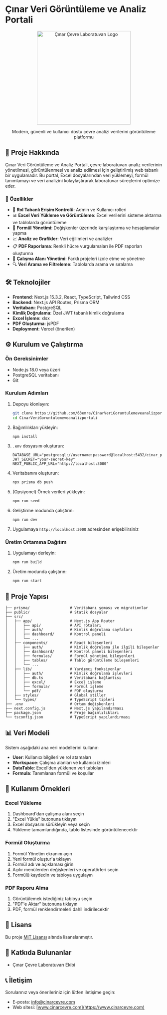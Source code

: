 # Çınar Veri Görüntüleme ve Analiz Portali

<div align="center">
  <img src="public/company-logo.png" alt="Çınar Çevre Laboratuvarı Logo" width="300"/>
  <p>Modern, güvenli ve kullanıcı dostu çevre analizi verilerini görüntüleme platformu</p>
</div>

## 📑 Proje Hakkında

Çınar Veri Görüntüleme ve Analiz Portali, çevre laboratuvarı analiz verilerinin yönetilmesi, görüntülenmesi ve analiz edilmesi için geliştirilmiş web tabanlı bir uygulamadır. Bu portal, Excel dosyalarından veri yüklemeyi, formül tanımlamayı ve veri analizini kolaylaştırarak laboratuvar süreçlerini optimize eder.

### 🌟 Özellikler

- 🔐 **Rol Tabanlı Erişim Kontrolü**: Admin ve Kullanıcı rolleri
- 📊 **Excel Veri Yükleme ve Görüntüleme**: Excel verilerini sisteme aktarma ve tablolarda görüntüleme
- 📝 **Formül Yönetimi**: Değişkenler üzerinde karşılaştırma ve hesaplamalar yapma
- 📈 **Analiz ve Grafikler**: Veri eğilimleri ve analizler
- 📋 **PDF Raporlama**: Renkli hücre vurgulamaları ile PDF raporları oluşturma
- 👥 **Çalışma Alanı Yönetimi**: Farklı projeleri izole etme ve yönetme
- 🔍 **Veri Arama ve Filtreleme**: Tablolarda arama ve sıralama

## 🛠️ Teknolojiler

- **Frontend**: Next.js 15.3.2, React, TypeScript, Tailwind CSS
- **Backend**: Next.js API Routes, Prisma ORM
- **Veritabanı**: PostgreSQL
- **Kimlik Doğrulama**: Özel JWT tabanlı kimlik doğrulama
- **Excel İşleme**: xlsx
- **PDF Oluşturma**: jsPDF
- **Deployment**: Vercel (önerilen)

## ⚙️ Kurulum ve Çalıştırma

### Ön Gereksinimler

- Node.js 18.0 veya üzeri
- PostgreSQL veritabanı
- Git

### Kurulum Adımları

1. Depoyu klonlayın:
   ```bash
   git clone https://github.com/63emre/CinarVeriGoruntulemeveanalizportali.git
   cd CinarVeriGoruntulemeveanalizportali
   ```

2. Bağımlılıkları yükleyin:
   ```bash
   npm install
   ```

3. `.env` dosyasını oluşturun:
   ```
   DATABASE_URL="postgresql://username:password@localhost:5432/cinar_portal"
   JWT_SECRET="your-secret-key"
   NEXT_PUBLIC_APP_URL="http://localhost:3000"
   ```

4. Veritabanını oluşturun:
   ```bash
   npx prisma db push
   ```

5. (Opsiyonel) Örnek verileri yükleyin:
   ```bash
   npm run seed
   ```

6. Geliştirme modunda çalıştırın:
   ```bash
   npm run dev
   ```

7. Uygulamaya `http://localhost:3000` adresinden erişebilirsiniz

### Üretim Ortamına Dağıtım

1. Uygulamayı derleyin:
   ```bash
   npm run build
   ```

2. Üretim modunda çalıştırın:
   ```bash
   npm run start
   ```

## 📁 Proje Yapısı

```
├── prisma/                  # Veritabanı şeması ve migrationlar
├── public/                  # Statik dosyalar
├── src/
│   ├── app/                 # Next.js App Router
│   │   ├── api/             # API rotaları
│   │   ├── auth/            # Kimlik doğrulama sayfaları
│   │   ├── dashboard/       # Kontrol paneli
│   │   └── ...
│   ├── components/          # React bileşenleri
│   │   ├── auth/            # Kimlik doğrulama ile ilgili bileşenler
│   │   ├── dashboard/       # Kontrol paneli bileşenleri
│   │   ├── formulas/        # Formül yönetimi bileşenleri
│   │   ├── tables/          # Tablo görüntüleme bileşenleri
│   │   └── ...
│   ├── lib/                 # Yardımcı fonksiyonlar
│   │   ├── auth/            # Kimlik doğrulama işlevleri
│   │   ├── db.ts            # Veritabanı bağlantısı
│   │   ├── excel/           # Excel işleme
│   │   ├── formula/         # Formül işleme
│   │   └── pdf/             # PDF oluşturma
│   ├── styles/              # Global stiller
│   └── types/               # TypeScript tipleri
├── .env                     # Ortam değişkenleri
├── next.config.js           # Next.js yapılandırması
├── package.json             # Proje bağımlılıkları
└── tsconfig.json            # TypeScript yapılandırması
```

## 📊 Veri Modeli

Sistem aşağıdaki ana veri modellerini kullanır:

- **User**: Kullanıcı bilgileri ve rol atamaları
- **Workspace**: Çalışma alanları ve kullanıcı izinleri
- **DataTable**: Excel'den yüklenen veri tabloları
- **Formula**: Tanımlanan formül ve koşullar

## 🔧 Kullanım Örnekleri

### Excel Yükleme

1. Dashboard'dan çalışma alanı seçin
2. "Excel Yükle" butonuna tıklayın
3. Excel dosyasını sürükleyin veya seçin
4. Yükleme tamamlandığında, tablo listesinde görüntülenecektir

### Formül Oluşturma

1. Formül Yönetim ekranını açın
2. Yeni formül oluştur'a tıklayın
3. Formül adı ve açıklaması girin
4. Açılır menülerden değişkenleri ve operatörleri seçin
5. Formülü kaydedin ve tabloya uygulayın

### PDF Raporu Alma

1. Görüntülemek istediğiniz tabloyu seçin
2. "PDF'e Aktar" butonuna tıklayın
3. PDF, formül renklendirmeleri dahil indirilecektir

## 📄 Lisans

Bu proje [MIT Lisansı](LICENSE) altında lisanslanmıştır.

## 👥 Katkıda Bulunanlar

- Çınar Çevre Laboratuvarı Ekibi

## 📞 İletişim

Sorularınız veya önerileriniz için lütfen iletişime geçin:

- E-posta: info@cinarcevre.com
- Web sitesi: [www.cinarcevre.com](https://www.cinarcevre.com)
